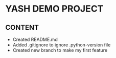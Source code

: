 # YASH DEMO PROJECT

## CONTENT
- Created README.md
- Added .gitignore to ignore .python-version file
- Created new branch to make my first feature
